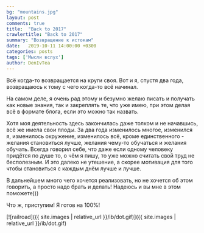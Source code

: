 ```yaml
---
bg: "mountains.jpg"
layout: post
comments: true
title:  "Back to 2017"
crawlertitle: "Back to 2017"
summary: "Возвращение к истокам"
date:   2019-10-11 14:00:00 +0300
categories: posts
tags: ['Мысли вслух']
author: DenIvTea
--- 
```


Всё когда-то возвращается на круги своя. Вот и я, спустя два года, возвращаюсь к тому с чего когда-то всё начинал.

На самом деле, я очень рад этому и безумно желаю писать и получать как новые знания, так и закреплять те, что уже имею, при этом делая всё в формате блога, если это можно так назвать.

Хотя моя деятельность здесь закончилась даже толком и не начавшись, всё же имела свои плоды. За два года изменилось многое, изменился я, изменилось окружение, изменилось всё, кроме единственного - желания становиться лучше, желания чему-то обучаться и желания обучать. Всегда говорил себе, что даже если одному человеку придётся по душе то, о чём я пишу, то уже можно считать свой труд не бесполезным. И это далеко не утешение, а скорее мотивация для того чтобы становиться с каждым днём лучше и лучше.

В дальнейшем много чего хочется реализовать, но не хочется об этом говорить, а просто надо брать и делать! Надеюсь и вы мне в этом поможете))) 

Что ж, приступим! Я готов на 100%!

[![railroad]({{ site.images | relative_url }}/ib/dot.gif)]({{ site.images | relative_url }}/ib/dot.gif)
